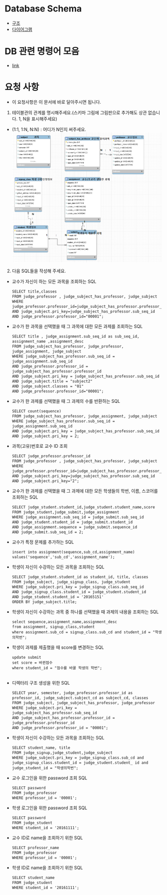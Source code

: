 # Database Schema
- [구조](https://github.com/BJ-Lim/Capstone_Design/blob/master/database/database.md)
- [다이어그램](https://github.com/BJ-Lim/Capstone_Design/blob/master/database/ERD_0227_v3.PNG)
# DB 관련 명령어 모음
- [link](https://github.com/BJ-Lim/Capstone_Design/blob/master/database/db_command.md)

# 요청 사항

- 이 요청사항은 이 문서에 바로 달아주시면 됩니다.
1. 테이블관의 관계를 명시해주세요.(스키마 그림에 그림판으로 추가해도 상관 없습니다. 1, N을 표시해주세요)
- (1:1, 1:N, N:N) : 어디가 N인지 써주세요.
![테이블 관계 분석](https://github.com/BJ-Lim/Capstone_Design/blob/master/database/db_img/DB관계.PNG)

2. 다음 SQL들을 작성해 주세요.
- 교수가 자신이 하는 모든 과목을 조회하는 SQL
  ```
  SELECT title,classes 
  FROM judge_professor , judge_subject_has_professor, judge_subject 
  WHERE judge_professor.professor_id=judge_subject_has_professor.professor_id
  AND judge_subject.pri_key=judge_subject_has_professor.sub_seq_id 
  AND judge_professor.professor_id="00001";
  ```
 
 - 교수가 한 과목을 선택했을 때 그 과목에 대한 모든 과제를 조회하는 SQL
    ```
    SELECT title , judge_assignment.sub_seq_id as sub_seq_id, assignment_name ,assignment_desc
    FROM judge_subject_has_professor, judge_professor, judge_assignment, judge_subject
    WHERE judge_subject_has_professor.sub_seq_id = judge_assignment.sub_seq_id 
    AND judge_professor.professor_id = judge_subject_has_professor.professor_id
    AND judge_subject.pri_key = judge_subject_has_professor.sub_seq_id
    AND judge_subject.title = "subject2"
    AND judge_subject.classes = "01"
    AND judge_professor.professor_id="00001";
    ```
  
- 교수가 한 과제를 선택했을 때 그 과제의 수를 반환하는 SQL
  ```
  SELECT count(sequence)
  FROM judge_subject_has_professor, judge_assignment, judge_subject
  WHERE judge_subject_has_professor.sub_seq_id = judge_assignment.sub_seq_id 
  AND judge_subject.pri_key = judge_subject_has_professor.sub_seq_id
  AND judge_subject.pri_key = 2;
  ```
  
- 과목(고유)번호로 교수 ID 조회
  ```
  SELECT judge_professor.professor_id
  FROM judge_professor , judge_subject_has_professor, judge_subject 
  WHERE judge_professor.professor_id=judge_subject_has_professor.professor_id
  AND judge_subject.pri_key=judge_subject_has_professor.sub_seq_id 
  AND judge_subject.pri_key="2";
  ```
  
- 교수가 한 과제를 선택했을 때 그 과제에 대한 모든 학생들의 학번, 이름, 스코어를 조회하는 SQL
  ```
  SELECT judge_student.student_id,judge_student.student_name,score
  FROM judge_student,judge_submit,judge_assignment
  WHERE judge_assignment.sub_seq_id = judge_submit.sub_seq_id
  AND judge_student.student_id = judge_submit.student_id
  AND judge_assignment.sequence = judge_submit.sequence_id
  AND judge_submit.sub_seq_id = 2;
  ```

- 교수가 특정 문제를 추가하는 SQL
  ```
  insert into assignment(sequence,sub_cd,assignment_name) values('sequence','sub_cd','assignment_name');
  ```
  
- 학생이 자신이 수강하는 모든 과목을 조회하는 SQL
  ```
  SELECT judge_student.student_id as student_id, title, classes
  FROM judge_subject, judge_signup_class, judge_student
  WHERE judge_subject.pri_key = judge_signup_class.sub_seq_id
  AND judge_signup_class.student_id = judge_student.student_id
  AND judge_student.student_id = '20165151'
  ORDER BY judge_subject.title;
  ```
  
- 학생이 자신이 수강하는 과목 중 하나를 선택했을 때 과제의 내용을 조회하는 SQL
  ```
  select sequence,assignment_name,assignment_desc 
  from assignment, signup_class,student
  where assignment.sub_cd = signup_class.sub_cd and student_id = "학생의학번";
  ```
  
- 학생이 과제를 제출했을 때 score를 변경하는 SQL
  ```
  update submit
  set score = 바뀐점수
  where student_id = "점수를 바꿀 학생의 학번";
 
  ```

- 디렉터리 구조 생성을 위한 SQL
  ```
  SELECT year, semester, judge_professor.professor_id as professor_id, judge_subject.subject_cd as subject_cd, classes
  FROM judge_subject, judge_subject_has_professor, judge_professor
  WHERE judge_subject.pri_key = judge_subject_has_professor.sub_seq_id
  AND judge_subject_has_professor.professor_id = judge_professor.professor_id
  AND judge_professor.professor_id = "00001";
  ```

- 학생이 자신이 수강하는 모든 과목을 조회하는 SQL
  ```
  SELECT student_name, title
  FROM judge_signup,judge_student,judge_subject
  WHERE judge_subject.pri_key = judge_signup_class.sub_cd and judge_signup_class.student_id = judge_student.student_ id and      judge_student_id = "학생의학번";                                                            
  ```
  
- 교수 로그인을 위한 password 조회 SQL
  ```
  SELECT password
  FROM judge_professor
  WHERE professor_id = '00001';
  ```

- 학생 로그인을 위한 password 조회 SQL
  ```
  SELECT password
  FROM judge_student
  WHERE student_id = '20161111';
  ```

- 교수 ID로 name을 조회하기 위한 SQL
  ```
  SELECT professor_name
  FROM judge_professor
  WHERE professor_id = '00001';
  ```

- 학생 ID로 name을 조회하기 위한 SQL
  ```
  SELECT student_name
  FROM judge_student
  WHERE student_id = '20161111';
  ```
  

